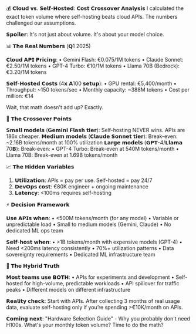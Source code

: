 💰 𝗖𝗹𝗼𝘂𝗱 𝘃𝘀. 𝗦𝗲𝗹𝗳-𝗛𝗼𝘀𝘁𝗲𝗱: 𝗖𝗼𝘀𝘁 𝗖𝗿𝗼𝘀𝘀𝗼𝘃𝗲𝗿 𝗔𝗻𝗮𝗹𝘆𝘀𝗶𝘀
I calculated the exact token volume where self-hosting beats cloud APIs. The numbers challenged our assumptions.

𝗦𝗽𝗼𝗶𝗹𝗲𝗿: It's not just about volume. It's about your model choice.

📊 𝗧𝗵𝗲 𝗥𝗲𝗮𝗹 𝗡𝘂𝗺𝗯𝗲𝗿𝘀 (𝗤1 2025)

𝗖𝗹𝗼𝘂𝗱 𝗔𝗣𝗜 𝗣𝗿𝗶𝗰𝗶𝗻𝗴: 
• Gemini Flash: €0.075/1M tokens 
• Claude Sonnet: €2.50/1M tokens
• GPT-4 Turbo: €10/1M tokens 
• Llama 70B (Bedrock): €3.20/1M tokens

𝗦𝗲𝗹𝗳-𝗛𝗼𝘀𝘁𝗲𝗱 𝗖𝗼𝘀𝘁𝘀 (4𝘅 𝗔100 𝘀𝗲𝘁𝘂𝗽): 
• GPU rental: €5,400/month 
• Throughput: ~150 tokens/sec 
• Monthly capacity: ~388M tokens 
• Cost per million: €14

Wait, that math doesn't add up? Exactly.

🎯 𝗧𝗵𝗲 𝗖𝗿𝗼𝘀𝘀𝗼𝘃𝗲𝗿 𝗣𝗼𝗶𝗻𝘁𝘀

𝗦𝗺𝗮𝗹𝗹 𝗺𝗼𝗱𝗲𝗹𝘀 (𝗚𝗲𝗺𝗶𝗻𝗶 𝗙𝗹𝗮𝘀𝗵 𝘁𝗶𝗲𝗿): Self-hosting NEVER wins. APIs are 186x cheaper.
𝗠𝗲𝗱𝗶𝘂𝗺 𝗺𝗼𝗱𝗲𝗹𝘀 (𝗖𝗹𝗮𝘂𝗱𝗲 𝗦𝗼𝗻𝗻𝗲𝘁 𝘁𝗶𝗲𝗿): Break-even: ~2.16B tokens/month at 100% utilization
𝗟𝗮𝗿𝗴𝗲 𝗺𝗼𝗱𝗲𝗹𝘀 (𝗚𝗣𝗧-4/𝗟𝗹𝗮𝗺𝗮 70𝗕): Break-even: 
• GPT-4 Turbo: Break-even at 540M tokens/month
• Llama 70B: Break-even at 1.69B tokens/month

📈 𝗧𝗵𝗲 𝗛𝗶𝗱𝗱𝗲𝗻 𝗩𝗮𝗿𝗶𝗮𝗯𝗹𝗲𝘀

1. 𝗨𝘁𝗶𝗹𝗶𝘇𝗮𝘁𝗶𝗼𝗻: APIs = pay per use. Self-hosted = pay 24/7
2. 𝗗𝗲𝘃𝗢𝗽𝘀 𝗰𝗼𝘀𝘁: €80K engineer + ongoing maintenance
3. 𝗟𝗮𝘁𝗲𝗻𝗰𝘆: <100ms requires self-hosting

⚡ 𝗗𝗲𝗰𝗶𝘀𝗶𝗼𝗻 𝗙𝗿𝗮𝗺𝗲𝘄𝗼𝗿𝗸

𝗨𝘀𝗲 𝗔𝗣𝗜𝘀 𝘄𝗵𝗲𝗻: 
• <500M tokens/month (for any model)
• Variable or unpredictable load
• Small to medium models (Gemini, Claude)
• No dedicated ML ops team

𝗦𝗲𝗹𝗳-𝗵𝗼𝘀𝘁 𝘄𝗵𝗲𝗻: 
• >1B tokens/month with expensive models (GPT-4)
• Need <200ms latency consistently
• 70%+ utilization patterns
• Data sovereignty requirements
• Dedicated ML infrastructure team

🚀 𝗧𝗵𝗲 𝗛𝘆𝗯𝗿𝗶𝗱 𝗧𝗿𝘂𝘁𝗵

𝗠𝗼𝘀𝘁 𝘁𝗲𝗮𝗺𝘀 𝘂𝘀𝗲 𝗕𝗢𝗧𝗛: 
• APIs for experiments and development
• Self-hosted for high-volume, predictable workloads
• API spillover for traffic peaks
• Different models on different infrastructure

𝗥𝗲𝗮𝗹𝗶𝘁𝘆 𝗰𝗵𝗲𝗰𝗸: Start with APIs. After collecting 3 months of real usage data, evaluate self-hosting only if you’re spending >€10K/month on APIs.

𝗖𝗼𝗺𝗶𝗻𝗴 𝗻𝗲𝘅𝘁: "Hardware Selection Guide" - Why you probably don't need H100s.
What's your monthly token volume? Time to do the math?
